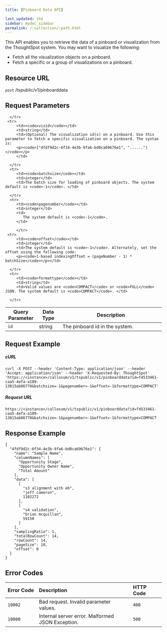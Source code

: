 ```yaml
---
title: [Pinboard Data API]

last_updated: tbd
sidebar: mydoc_sidebar
permalink: /:collection/:path.html
---
```


This API enables you to retrieve the data of a pinboard or visualization from the ThoughtSpot system. You may want to visualize the following:
 - Fetch all the visualization objects on a pinboard.
 - Fetch a specific or a group of visualizations on a pinboard.

## Resource URL

<code class="api-method-post">post</code> /tspublic/v1/pinboarddata

## Request Parameters

<table>
   <colgroup>
      <col style="width:20%" />
      <col style="width:15%" />
      <col style="width:65%" />
   </colgroup>
   <thead>
      <tr>
         <th>Query Parameter</th>
         <th>Data Type</th>
         <th>Description</th>
      </tr>
   </thead>
   <tbody>
      <tr>
         <td><code>id</code></td>
         <td>string</td>
         <td>The pinboard id in the system.</td>

      </tr>
     <tr>
         <td><code>vizid</code></td>
         <td>string</td>
         <td>(Optional) The visualization id(s) on a pinboard. Use this parameter to fetch a specific visualization on a pinboard. The syntax is:
         <p><code>["4fdf9d2c-6f34-4e3b-9fa6-bd0ca69676e1", "......"]</code></p>
         </td>

      </tr>
      <tr>
         <td><code>batchsize</code></td>
         <td>integer</td>
         <td>The batch size for loading of pinboard objects. The system default is <code>-1</code>. </td>

      </tr>
      <tr>
         <td><code>pagenumber</code></td>
         <td>integer</td>
         <td>
            The system default is <code>-1</code>.
         </td>

         </tr>
     <tr>
         <td><code>offset</code></td>
         <td>integer</td>
         <td>The system default is <code>-1</code>. Alternately, set the offset using the following code:
         <p><code>1-based indexingOffset = (pageNumber - 1) * batchSize</code></p></td>

      </tr>
      <tr>
         <td><code>formattype</code></td>
         <td>string</td>
         <td>Valid values are <code>COMPACT</code> or <code>FULL</code> JSON. The system default is <code>COMPACT</code>. </td>

      </tr>
   </tbody>
</table>

## Request Example

##### cURL

```
curl -X POST --header 'Content-Type: application/json' --header 'Accept: application/json' --header 'X-Requested-By: ThoughtSpot' 'https://<instance>/callosum/v1/tspublic/v1/pinboarddata?id=f4533461-caa5-4efa-a189-13815ab86770&batchsize=-1&pagenumber=-1&offset=-1&formattype=COMPACT'
```

##### Request URL

```
https://<instance>/callosum/v1/tspublic/v1/pinboarddata?id=f4533461-caa5-4efa-a189-13815ab86770&batchsize=-1&pagenumber=-1&offset=-1&formattype=COMPACT
```

## Response Example

```
{
  "4fdf9d2c-6f34-4e3b-9fa6-bd0ca69676e1": {
    "name": "Sample Name",
    "columnNames": [
      "Opportunity Stage",
      "Opportunity Owner Name",
      "Total Amount"
    ],
    "data": [
      [
        "s3 alignment with eb",
        "jeff cameron",
        1102272
      ],
      [
        "s4 validation",
        "brian mcquillan",
        59150
      ]
    ],
    "samplingRatio": 1,
    "totalRowCount": 14,
    "rowCount": 14,
    "pageSize": 10,
    "offset": 0
  }
}
```

## Error Codes

<table>
   <colgroup>
      <col style="width:20%" />
      <col style="width:60%" />
      <col style="width:20%" />
   </colgroup>
   <thead class="thead" style="text-align:left;">
      <tr>
         <th>Error Code</th>
         <th>Description</th>
         <th>HTTP Code</th>
      </tr>
   </thead>
   <tbody>
    <tr> <td><code>10002</code></td>  <td>Bad request. Invalid parameter values.</td> <td><code>400</code></td></tr>
    <tr> <td><code>10000</code></td>  <td>Internal server error. Malformed JSON Exception.</td><td><code>500</code></td></tr>
  </tbody>
</table>

